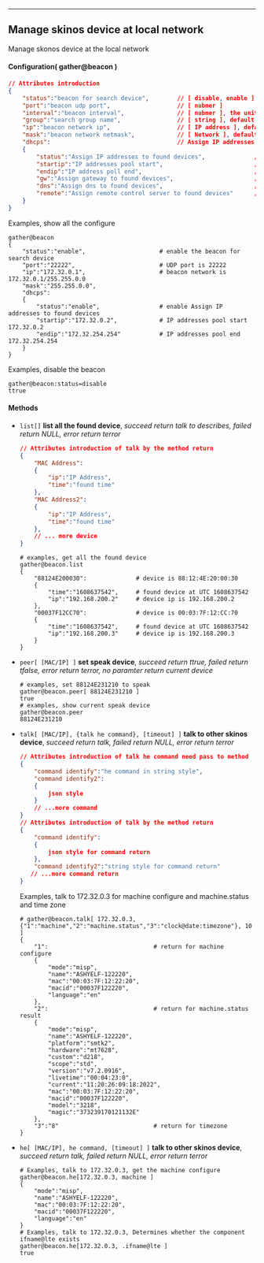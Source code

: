 
***
## Manage skinos device at local network
Manage skonos device at the local network

#### Configuration( gather@beacon )

```json
// Attributes introduction
{
    "status":"beacon for search device",        // [ disable, enable ]
    "port":"beacon udp port",                   // [ nubmer ]
    "interval":"beacon interval",               // [ nubmer ], the unit is second
    "group":"search group name",                // [ string ], default is group of "default"
    "ip":"beacon network ip",                   // [ IP address ], default is 192.168.200.1
    "mask":"beacon network netmask",            // [ Network ], default is 255.255.255.0
    "dhcps":                                    // Assign IP addresses and some infomation to found devices
    {
        "status":"Assign IP addresses to found devices",              // [ disable, enable ]
        "startip":"IP addresses pool start",                          // [ IP address ], default is 192.168.200.2
        "endip":"IP address poll end",                                // [ IP address ], default is 192.168.200.254
        "gw":"Assign gateway to found devices",                       // [ IP address ]
        "dns":"Assign dns to found devices",                          // [ IP address ]
        "remote":"Assign remote control server to found devices"      // [ string ]
    }
}
```
Examples, show all the configure
```shell
gather@beacon
{
    "status":"enable",                     # enable the beacon for search device
    "port":"22222",                        # UDP port is 22222
    "ip":"172.32.0.1",                     # beacon network is 172.32.0.1/255.255.0.0
    "mask":"255.255.0.0",
    "dhcps":
    {
        "status":"enable",                 # enable Assign IP addresses to found devices
        "startip":"172.32.0.2",            # IP addresses pool start 172.32.0.2
        "endip":"172.32.254.254"           # IP addresses pool end 172.32.254.254
    }
}
```  
Examples, disable the beacon
```shell
gather@beacon:status=disable
ttrue
```  

#### **Methods**

+ `list[]` **list all the found device**, *succeed return talk to describes, failed return NULL, error return terror*
    ```json
    // Attributes introduction of talk by the method return
    {
        "MAC Address":
        {
            "ip":"IP Address",
            "time":"found time"
        },
        "MAC Address2":
        {
            "ip":"IP Address",
            "time":"found time"
        },
        // ... more device
    }    
    ```
    ```shell
    # examples, get all the found device
    gather@beacon.list
    {
        "88124E200030":              # device is 88:12:4E:20:00:30
        {
            "time":"1608637542",     # found device at UTC 1608637542
            "ip":"192.168.200.2"     # device ip is 192.168.200.2
        },
        "00037F12CC70":              # device is 00:03:7F:12:CC:70
        {
            "time":"1608637542",     # found device at UTC 1608637542
            "ip":"192.168.200.3"     # device ip is 192.168.200.3
        }
    }  
    ```

+ `peer[ [MAC/IP] ]` **set speak device**, *succeed return ttrue, failed return tfalse, error return terror, no paramter return current device*
    ```shell
    # examples, set 88124E231210 to speak
    gather@beacon.peer[ 88124E231210 ]
    true
    # examples, show current speak device
    gather@beacon.peer
    88124E231210    
    ```

+ `talk[ [MAC/IP], {talk he command}, [timeout] ]` **talk to other skinos device**, *succeed return talk, failed return NULL, error return terror*
    ```json
    // Attributes introduction of talk he command need pass to method
    {
        "command identify":"he command in string style",
        "command identify2":
        {
            json style
        }
        // ...more command
    }
    // Attributes introduction of talk by the method return
    {
        "command identify":
        {
            json style for command return
        },
        "command identify2":"string style for command return"
       // ...more command return
    }
    ```
    Examples, talk to 172.32.0.3 for machine configure and machine.status and time zone
    ```shell
    # gather@beacon.talk[ 172.32.0.3, {"1":"machine","2":"machine.status","3":"clock@date:timezone"}, 10 ]
    {
        "1":                              # return for machine configure
        {
            "mode":"misp",
            "name":"ASHYELF-122220",
            "mac":"00:03:7F:12:22:20",
            "macid":"00037F122220",
            "language":"en"
        },
        "2":                              # return for machine.status result
        {
            "mode":"misp",
            "name":"ASHYELF-122220",
            "platform":"smtk2",
            "hardware":"mt7628",
            "custom":"d218",
            "scope":"std",
            "version":"v7.2.0916",
            "livetime":"00:04:23:0",
            "current":"11:20:26:09:18:2022",
            "mac":"00:03:7F:12:22:20",
            "macid":"00037F122220",
            "model":"3218",
            "magic":"373239170121132E"
        },
        "3":"8"                           # return for timezone
    }
    ```

+ `he[ [MAC/IP], he command, [timeout] ]` **talk to other skinos device**, *succeed return talk, failed return NULL, error return terror*
    ```shell
    # Examples, talk to 172.32.0.3, get the machine configure
    gather@beacon.he[172.32.0.3, machine ]
    {
        "mode":"misp",
        "name":"ASHYELF-122220",
        "mac":"00:03:7F:12:22:20",
        "macid":"00037F122220",
        "language":"en"
    }
    # Examples, talk to 172.32.0.3, Determines whether the component ifname@lte exists
    gather@beacon.he[172.32.0.3, .ifname@lte ]
    true
    ```




